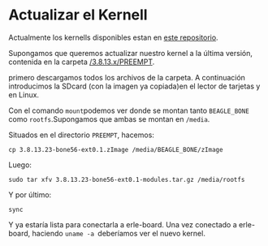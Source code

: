 # Actualizar el Kernell

Actualmente los kernells disponibles estan en [este repositorio](https://github.com/erlerobot/kernels).

Supongamos que queremos actualizar nuestro kernel a la última versión, contenida en la carpeta [/3.8.13.x/PREEMPT](https://github.com/erlerobot/kernels/tree/master/bbb/3.8.13.x/PREEMPT).

primero descargamos todos los archivos de la carpeta.
A continuación introducimos la SDcard (con la imagen ya copiada)en el lector de tarjetas y en Linux.

Con el comando `mount`podemos ver donde se montan tanto `BEAGLE_BONE` como `rootfs`.Supongamos que ambas se montan en `/media`.

Situados en el directorio `PREEMPT`, hacemos:
```
cp 3.8.13.23-bone56-ext0.1.zImage /media/BEAGLE_BONE/zImage
```
Luego:
```
sudo tar xfv 3.8.13.23-bone56-ext0.1-modules.tar.gz /media/rootfs
```
Y por último:
```
sync
```

Y ya estaría lista para conectarla a erle-board.
Una vez conectado a erle-board, haciendo `uname -a `deberíamos ver el nuevo kernel.
